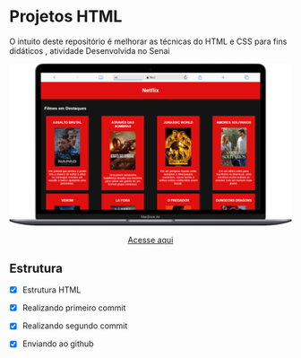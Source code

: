# Projetos HTML

O intuito deste repositório é melhorar as técnicas do HTML e CSS para fins didáticos , atividade Desenvolvida no Senai

<div align=center>
    <img src="./img/Macbook-Air-.png" width=700>
</div>
    
    
<div align=center>

[Acesse aqui]()

</div>

## Estrutura

- [x]  Estrutura HTML
- [x] Realizando primeiro commit
- [x] Realizando segundo commit
- [x] Enviando ao github


